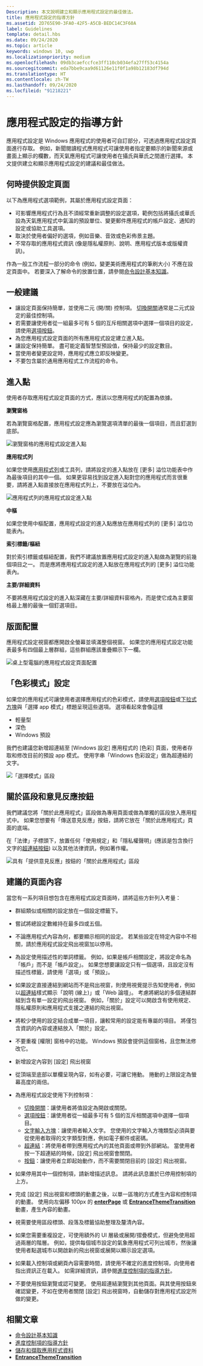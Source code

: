 ```yaml
---
Description: 本文說明建立和顯示應用程式設定的最佳做法。
title: 應用程式設定的指導方針
ms.assetid: 2D765E90-3FA0-42F5-A5CB-BEDC14C3F60A
label: Guidelines
template: detail.hbs
ms.date: 09/24/2020
ms.topic: article
keywords: windows 10, uwp
ms.localizationpriority: medium
ms.openlocfilehash: 09db3caefccfce3ff110cb034efa27ff53c4154a
ms.sourcegitcommit: eda7bbe9caa9d61126e11f0f1a98b12183df794d
ms.translationtype: HT
ms.contentlocale: zh-TW
ms.lasthandoff: 09/24/2020
ms.locfileid: "91218221"
---
```

# <a name="guidelines-for-app-settings"></a>應用程式設定的指導方針

應用程式設定是 Windows 應用程式的使用者可自訂部分，可透過應用程式設定頁面進行存取。 例如，新聞閱讀程式應用程式可讓使用者指定要顯示的新聞來源或畫面上顯示的欄數，而天氣應用程式可讓使用者在攝氏與華氏之間進行選擇。 本文提供建立和顯示應用程式設定的建議和最佳做法。

## <a name="when-to-provide-a-settings-page"></a>何時提供設定頁面

以下為應用程式選項範例，其屬於應用程式設定頁面：

- 可影響應用程式行為且不須經常重新調整的設定選項，範例包括將攝氏或華氏設為天氣應用程式中氣溫的預設單位、變更郵件應用程式的帳戶設定、通知的設定或協助工具選項。
- 取決於使用者偏好的選項，例如音樂、音效或色彩佈景主題。
- 不常存取的應用程式資訊 (像是隱私權原則、說明、應用程式版本或版權資訊)。

作為一般工作流程一部分的命令 (例如，變更美術應用程式的筆刷大小) 不應在設定頁面中。 若要深入了解命令的放置位置，請參閱[命令設計基本知識](../basics/commanding-basics.md)。

## <a name="general-recommendations"></a>一般建議

- 讓設定頁面保持簡單，並使用二元 (開/關) 控制項。 [切換開關](../controls-and-patterns/toggles.md)通常是二元式設定的最佳控制項。
- 若需要讓使用者從一組最多可有 5 個的互斥相關選項中選擇一個項目的設定，請使用[選項按鈕](../controls-and-patterns/radio-button.md)。
- 為您應用程式設定頁面的所有應用程式設定建立進入點。
- 讓設定保持簡單。 盡可能定義智慧型預設值，保持最少的設定數目。
- 當使用者變更設定時，應用程式應立即反映變更。
- 不要包含屬於通用應用程式工作流程的命令。

## <a name="entry-point"></a>進入點

使用者存取應用程式設定頁面的方式，應該以您應用程式的配置為依據。

**瀏覽窗格**

若為瀏覽窗格配置，應用程式設定應為瀏覽選項清單的最後一個項目，而且釘選到底部。

![瀏覽窗格的應用程式設定進入點](images/appsettings-nav-settings.png)

**應用程式列**

如果您使用[應用程式列](../controls-and-patterns/app-bars.md)或工具列，請將設定的進入點放在 [更多] 溢位功能表中作為最後項目的其中一個。 如果更容易找到設定進入點對您的應用程式而言很重要，請將進入點直接放在應用程式列上，不要放在溢位內。

![應用程式列的應用程式設定進入點](../controls-and-patterns/images/appbar_rs2_overflow_icons.png)

**中樞**

如果您使用中樞配置，應用程式設定的進入點應放在應用程式列的 [更多] 溢位功能表內。

**索引標籤/樞紐**

對於索引標籤或樞紐配置，我們不建議放置應用程式設定的進入點做為瀏覽的前幾個項目之一。 而是應將應用程式設定的進入點放在應用程式列的 [更多] 溢位功能表內。

**主要/詳細資料**

不要將應用程式設定的進入點深藏在主要/詳細資料窗格內，而是使它成為主要窗格最上層的最後一個釘選項目。

## <a name="layout"></a>版面配置


應用程式設定視窗都應開啟全螢幕並填滿整個視窗。 如果您的應用程式設定功能表最多有四個最上層群組，這些群組應該重疊顯示下一欄。

![桌上型電腦的應用程式設定頁面配置](images/appsettings-layout-navpane-desktop.png)


## <a name="color-mode-settings"></a>「色彩模式」設定


如果您的應用程式可讓使用者選擇應用程式的色彩模式，請使用[選項按鈕](../controls-and-patterns/radio-button.md)或[下拉式方塊](../controls-and-patterns/combo-box.md)與「選擇 app 模式」標題呈現這些選項。 選項看起來會像這樣
- 輕量型
- 深色
- Windows 預設

我們也建議您新增超連結至 [Windows 設定] 應用程式的 [色彩] 頁面，使用者存取和修改目前的預設 app 模式。 使用字串「Windows 色彩設定」做為超連結的文字。

![「選擇模式」區段](images/appsettings_mode.png)

<!--
<div class="microsoft-internal-note">
Detailed redlines showing preferred text strings for the "Choose a mode" section are available on [UNI](https://uni/DesignDepot.FrontEnd/#/ProductNav/2543/0/dv/?t=Windows%7CControls%7CColorMode&f=RS2).
</div>
-->

## <a name="about-section-and-feedback-button"></a>關於區段和意見反應按鈕


我們建議您將「關於此應用程式」區段做為專用頁面或做為單獨的區段放入應用程式中。 如果您想要有「傳送意見反應」按鈕，請將它放在「關於此應用程式」頁面的底端。

在「法律」子標頭下，放置任何「使用規定」和「隱私權聲明」(應該是包含換行文字的[超連結按鈕](../controls-and-patterns/hyperlinks.md)) 以及其他法律資訊，例如著作權。

![具有「提供意見反應」按鈕的「關於此應用程式」區段](images/appsettings-about.png)


## <a name="recommended-page-content"></a>建議的頁面內容


當您有一系列項目想包含在應用程式設定頁面時，請將這些方針列入考量：

- 群組類似或相關的設定放在一個設定標籤下。
- 嘗試將總設定數維持在最多四或五個。
- 不論應用程式內容為何，都要顯示相同的設定。 若某些設定在特定內容中不相關，請於應用程式設定飛出視窗加以停用。
- 為設定使用描述性的單詞標籤。 例如，如果是帳戶相關設定，將設定命名為「帳戶」而不是「帳戶設定」。 如果您想要讓設定只有一個選項，且設定沒有描述性標籤，請使用「選項」或「預設」。
- 如果設定直接連結到網站而不是飛出視窗，則使用視覺提示告知使用者，例如以[超連結](../controls-and-patterns/hyperlinks.md)樣式顯示「說明 (線上)」或「Web 論壇」。 考慮將網站的多個連結群組到含有單一設定的飛出視窗。 例如，「關於」設定可以開啟含有使用規定、隱私權原則和應用程式支援之連結的飛出視窗。
- 將較少使用的設定結合成單一項目，讓較常用的設定能有專屬的項目。 將僅包含資訊的內容或連結放入「關於」設定。
- 不要重複 [權限] 窗格中的功能。 Windows 預設會提供這個窗格，且您無法修改它。

- 新增設定內容到 [設定] 飛出視窗
- 從頂端至底部以單欄呈現內容，如有必要，可讓它捲動。 捲動的上限設定為螢幕高度的兩倍。
- 為應用程式設定使用下列控制項：

    - [切換開關](../controls-and-patterns/toggles.md)：讓使用者將值設定為開啟或關閉。
    - [選項按鈕](../controls-and-patterns/radio-button.md)：讓使用者從一組最多可有 5 個的互斥相關選項中選擇一個項目。
    - [文字輸入方塊](../controls-and-patterns/text-block.md)：讓使用者輸入文字。 您使用的文字輸入方塊類型必須與要從使用者取得的文字類型對應，例如電子郵件或密碼。
    - [超連結](../controls-and-patterns/hyperlinks.md)：將使用者帶到應用程式內的其他頁面或帶到外部網站。 當使用者按一下超連結的時候，[設定] 飛出視窗會關閉。
    - [按鈕](../controls-and-patterns/buttons.md)：讓使用者立即起始動作，而不需要關閉目前的 [設定] 飛出視窗。
- 如果停用其中一個控制項，請新增描述訊息。 請將此訊息置於已停用控制項的上方。
- 完成 [設定] 飛出視窗和標頭的動畫之後，以單一區塊的方式產生內容和控制項的動畫。 使用向左偏移 100px 的 [**enterPage**](/previous-versions/windows/apps/br212672(v=win.10)) 或 [**EntranceThemeTransition**](/uwp/api/Windows.UI.Xaml.Media.Animation.EntranceThemeTransition) 動畫，產生內容的動畫。
- 視需要使用區段標頭、段落及標籤協助整理及釐清內容。
- 如果您需要重複設定，可使用額外的 UI 層級或展開/摺疊模式，但避免使用超過兩層的階層。 例如，提供每個城市設定的氣象應用程式可列出城市，然後讓使用者點選城市以開啟新的飛出視窗或展開以顯示設定選項。
- 如果載入控制項或網頁內容需要時間，請使用不確定的進度控制項，向使用者指出資訊正在載入。 如需詳細資訊，請參閱[進度控制項的指導方針](../controls-and-patterns/progress-controls.md)。
- 不要使用按鈕瀏覽或認可變更。 使用超連結瀏覽到其他頁面。與其使用按鈕來確認變更，不如在使用者關閉 [設定] 飛出視窗時，自動儲存對應用程式設定所做的變更。



## <a name="related-articles"></a>相關文章

* [命令設計基本知識](../basics/commanding-basics.md)
* [進度控制項的指導方針](../controls-and-patterns/progress-controls.md)
* [儲存和擷取應用程式資料](./store-and-retrieve-app-data.md)
* [**EntranceThemeTransition**](/uwp/api/Windows.UI.Xaml.Media.Animation.EntranceThemeTransition)
